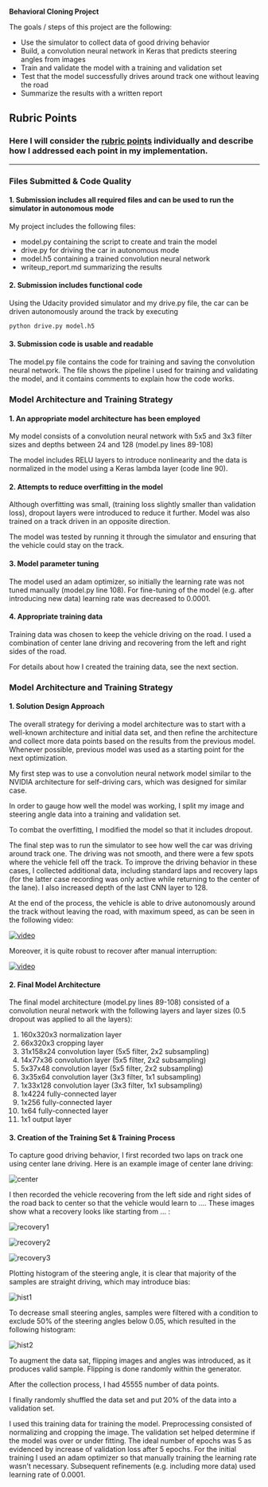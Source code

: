 **Behavioral Cloning Project**

The goals / steps of this project are the following:
* Use the simulator to collect data of good driving behavior
* Build, a convolution neural network in Keras that predicts steering angles from images
* Train and validate the model with a training and validation set
* Test that the model successfully drives around track one without leaving the road
* Summarize the results with a written report


[//]: # (Image References)

[image1]: ./pictures/center.jpg "Center driving"
[image2]: ./pictures/recovery1.jpg "Recovery Image"
[image3]: ./pictures/recovery2.jpg "Recovery Image"
[image4]: ./pictures/recovery3.jpg "Recovery Image"
[image5]: ./pictures/hist1.png "Histogram"
[image6]: ./pictures/hist2.jpg "Histogram"

## Rubric Points
### Here I will consider the [rubric points](https://review.udacity.com/#!/rubrics/432/view) individually and describe how I addressed each point in my implementation.  

---
### Files Submitted & Code Quality

#### 1. Submission includes all required files and can be used to run the simulator in autonomous mode

My project includes the following files:
* model.py containing the script to create and train the model
* drive.py for driving the car in autonomous mode
* model.h5 containing a trained convolution neural network 
* writeup_report.md summarizing the results

#### 2. Submission includes functional code
Using the Udacity provided simulator and my drive.py file, the car can be driven autonomously around the track by executing 
```sh
python drive.py model.h5
```

#### 3. Submission code is usable and readable

The model.py file contains the code for training and saving the convolution neural network. The file shows the pipeline I used for training and validating the model, and it contains comments to explain how the code works.

### Model Architecture and Training Strategy

#### 1. An appropriate model architecture has been employed

My model consists of a convolution neural network with 5x5 and 3x3 filter sizes and depths between 24 and 128 (model.py lines 89-108) 

The model includes RELU layers to introduce nonlinearity and the data is normalized in the model using a Keras lambda layer (code line 90). 

#### 2. Attempts to reduce overfitting in the model

Although overfitting was small, (training loss slightly smaller than validation loss), dropout layers were introduced to reduce it further. Model was also trained on a track driven in an opposite direction.

The model was tested by running it through the simulator and ensuring that the vehicle could stay on the track.

#### 3. Model parameter tuning

The model used an adam optimizer, so initially the learning rate was not tuned manually (model.py line 108). For fine-tuning of the model (e.g. after introducing new data) learning rate was decreased to 0.0001.

#### 4. Appropriate training data

Training data was chosen to keep the vehicle driving on the road. I used a combination of center lane driving and recovering from the left and right sides of the road.

For details about how I created the training data, see the next section. 

### Model Architecture and Training Strategy

#### 1. Solution Design Approach

The overall strategy for deriving a model architecture was to start with a well-known architecture and initial data set, and then refine the architecture and collect more data points based on the results from the previous model. Whenever possible, previous model was used as a starting point for the next optimization.

My first step was to use a convolution neural network model similar to the NVIDIA architecture for self-driving cars, which was designed for similar case.

In order to gauge how well the model was working, I split my image and steering angle data into a training and validation set.

To combat the overfitting, I modified the model so that it includes dropout.

The final step was to run the simulator to see how well the car was driving around track one. The driving was not smooth, and there were a few spots where the vehicle fell off the track. To improve the driving behavior in these cases, I collected additional data, including standard laps and recovery laps (for the latter case recording was only active while returning to the center of the lane). I also increased depth of the last CNN layer to 128. 

At the end of the process, the vehicle is able to drive autonomously around the track without leaving the road, with maximum speed, as can be seen in the following video:

[![video](https://img.youtube.com/vi/wFuqlYk8aHU/0.jpg)](https://www.youtube.com/watch?v=wFuqlYk8aHU)

Moreover, it is quite robust to recover after manual interruption:

[![video](https://img.youtube.com/vi/M23Jr4QRMnQ/0.jpg)](https://www.youtube.com/watch?v=M23Jr4QRMnQ)

#### 2. Final Model Architecture

The final model architecture (model.py lines 89-108) consisted of a convolution neural network with the following layers and layer sizes (0.5 dropout was applied to all the layers):

1) 160x320x3 normalization layer
2) 66x320x3 cropping layer
3) 31x158x24 convolution layer (5x5 filter, 2x2 subsampling)
4) 14x77x36 convolution layer (5x5 filter, 2x2 subsampling)
5) 5x37x48 convolution layer (5x5 filter, 2x2 subsampling)
6) 3x35x64 convolution layer (3x3 filter, 1x1 subsampling)
7) 1x33x128 convolution layer (3x3 filter, 1x1 subsampling)
8) 1x4224 fully-connected layer
9) 1x256 fully-connected layer
10) 1x64 fully-connected layer
11) 1x1 output layer

#### 3. Creation of the Training Set & Training Process

To capture good driving behavior, I first recorded two laps on track one using center lane driving. Here is an example image of center lane driving:

![center][image1]

I then recorded the vehicle recovering from the left side and right sides of the road back to center so that the vehicle would learn to .... These images show what a recovery looks like starting from ... :

![recovery1][image2]

![recovery2][image3]

![recovery3][image4]

Plotting histogram of the steering angle, it is clear that majority of the samples are straight driving, which may introduce bias:

![hist1][image5]

To decrease small steering angles, samples were filtered with a condition to exclude 50% of the steering angles below 0.05, which resulted in the following histogram:

![hist2][image6]

To augment the data sat, flipping images and angles was introduced, as it produces valid sample. Flipping is done randomly within the generator.

After the collection process, I had 45555 number of data points.

I finally randomly shuffled the data set and put 20% of the data into a validation set. 

I used this training data for training the model. Preprocessing consisted of normalizing and cropping the image. The validation set helped determine if the model was over or under fitting. The ideal number of epochs was 5 as evidenced by increase of validation loss after 5 epochs. For the initial training I used an adam optimizer so that manually training the learning rate wasn't necessary. Subsequent refinements (e.g. including more data) used learning rate of 0.0001.
